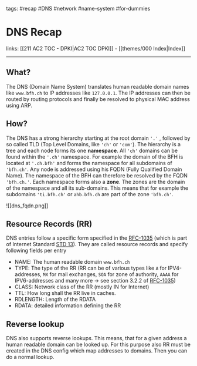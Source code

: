tags: #recap #DNS #network #name-system #for-dummies

# DNS Recap

links: [[211 AC2 TOC - DPKI|AC2 TOC DPKI]] - [[themes/000 Index|Index]]

---

## What?

The DNS (Domain Name System) translates human readable domain names like `www.bfh.ch` to IP addresses like `127.0.0.1`. The IP addresses can then be routed by routing protocols and finally be resolved to physical MAC address using ARP.

## How?

The DNS has a strong hierarchy starting at the root domain `'.'` , followed by so called TLD (Top Level Domains, like `'ch'` or `'com'`). The hierarchy is a tree and each node forms its one **namespace**. All `'ch'` domains can be found within the `'.ch'` namespace. For example the domain of the BFH is located at `'.ch.bfh'` and forms the namespace for all subdomains of `'bfh.ch'`. Any node is addressed using his FQDN (Fully Qualified Domain Name). The namespace of the BFH can therefore be resolved by the FQDN `'bfh.ch.'`. Each namespace forms also a **zone**. The zones are the domain of the namespace and all its sub-domains. This means that for example the subdomains `'ti.bfh.ch'` or `ahb.bfh.ch` are part of the zone `'bfh.ch'`. 

![[dns_fqdn.png]]

## Resource Records (RR)

DNS entries follow a specific form specified in the [RFC-1035](https://www.rfc-editor.org/rfc/rfc1035.txt) (which is part of Internet Standard [STD 13](https://www.rfc-editor.org/std/std13.txt)). They are called resource records and specify following fields per entry

- NAME: The human readable domain `www.bfh.ch`
- TYPE: The type of the RR (RR can be of various types like `A` for IPV4-addresses, `MX` for mail exchanges, `SOA` for zone of authority, `AAAA` for IPV6-addresses and many more $\rightarrow$ see section 3.2.2 of [RFC-1035](https://www.rfc-editor.org/rfc/rfc1035.txt))
- CLASS: Network class of the RR (mostly IN for Internet)
- TTL: How long shall the RR live in caches.
- RDLENGTH: Length of the RDATA
- RDATA: detailed information defining the RR

## Reverse lookup

DNS also supports reverse lookups. This means, that for a given address a human readable domain can be looked up. For this purpose also RR must be created in the DNS config which map addresses to domains. Then you can do a normal lookup.